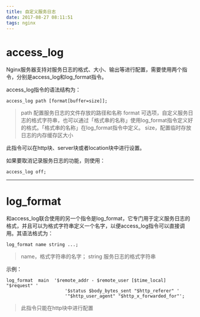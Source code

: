 ```yaml
---
title: 自定义服务日志
date: 2017-08-27 08:11:51
tags: nginx
---
```

# access_log

Nginx服务器支持对服务日志的格式、大小、输出等进行配置，需要使用两个指令，分别是access_log和log_format指令。

<!-- more -->

access_log指令的语法结构为：
```
access_log path [format[buffer=size]];
```

> path 配置服务日志的文件存放的路径和名称
> format 可选项，自定义服务日志的格式字符串，也可以通过「格式串的名称」使用log_format指令定义好的格式。「格式串的名称」在log_format指令中定义。
> size，配置临时存放日志的内存缓存区大小

此指令可以在http块、server块或者location块中进行设置。

如果要取消记录服务日志的功能，则使用：
```
access_log off;
```
---

# log_format

和access_log联合使用的另一个指令是log_format，它专门用于定义服务日志的格式，并且可以为格式字符串定义一个名字，以便access_log指令可以直接调用。其语法格式为：
```
log_format name string ...;
```
> name，格式字符串的名字；
> string 服务日志的格式字符串

示例：
```
log_format  main  '$remote_addr - $remote_user [$time_local] "$request" '
                      '$status $body_bytes_sent "$http_referer" '
                      '"$http_user_agent" "$http_x_forwarded_for"';
```
> 此指令只能在http块中进行配置
